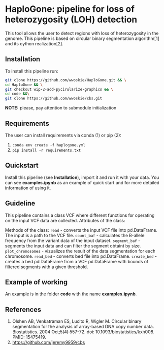 # HaploGone: pipeline for loss of heterozygosity (LOH) detection

This tool allows the user to detect regions with loss of heterozygosity in the genome. This pipeline is based on circular binary segmentation algorithm[1] and its oython realization[2]. 

## Installation

To install this pipeline run:
```bash
git clone https://github.com/wwoskie/HaploGone.git && \
cd HaploGone && \
git checkout wip-2-add-pycirularize-graphics && \
cd code &&\
git clone https://github.com/wwoskie/cbs.git
```
**NOTE:** please, pay attention to submodule initialization

## Requirements

The user can install requirements via conda (1) or pip (2):
1. `conda env create -f haplogone.yml`
2. `pip install -r requirements.txt`

## Quickstart

Install this pipeline (see **Installation**), import it and run it with your data. You can see **examples.ipynb** as an example of quick start and for more detailed information of using it. 

## Guideline

This pipeline contains a class VCF where different functions for operating on the input VCF data are collected.
Attributes of the class:

Methods of the class:
```read``` - converts the input VCF file into pd.DataFrame. The input is a path to the VCF file.
```count_baf``` - calculates the B-allele frequency from the variant data of the input dataset.
```segment_baf``` - segments the input data and can filter the segment obtaint by size.
```plot_chromosomes``` - vizualizes the result of the data segmentation for each chromosome.
```read_bed``` - converts bed file into pd.DataFrame.
```create_bed``` - creates a bed pd.DataFrame from a VCF pd.DataFrame with bounds of filtered segments with a given threshold.






## Example of working

An example is in the folder **code** with the name **examples.ipynb**. 

## References

1. Olshen AB, Venkatraman ES, Lucito R, Wigler M. Circular binary segmentation for the analysis of array-based DNA copy number data. Biostatistics. 2004 Oct;5(4):557-72. doi: 10.1093/biostatistics/kxh008. PMID: 15475419.
2. https://github.com/jeremy9959/cbs
